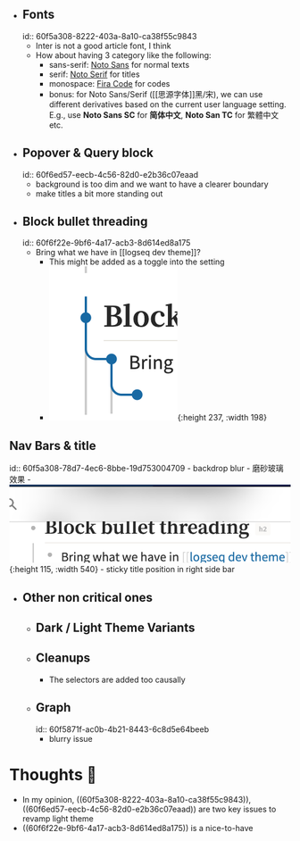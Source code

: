 - ## Fonts
  id:: 60f5a308-8222-403a-8a10-ca38f55c9843
	- Inter is not a good article font, I think
	- How about having 3 category like the following:
		- sans-serif: [Noto Sans](https://fonts.google.com/specimen/Noto+Sans) for normal texts
		- serif: [Noto Serif](https://fonts.google.com/specimen/Noto+Serif) for titles
		- monospace: [Fira Code](https://fonts.google.com/specimen/Fira+Code?query=fira+code) for codes
		- bonus: for Noto Sans/Serif ([[思源字体]]黑/宋), we can use different derivatives based on the current user language setting. E.g., use **Noto Sans SC** for **简体中文**,  **Noto San TC** for 繁體中文 etc.
- ## Popover & Query block
  id:: 60f6ed57-eecb-4c56-82d0-e2b36c07eaad
	- background is too dim and we want to have a clearer boundary
	- make titles a bit more standing out
- ## Block bullet threading
  id:: 60f6f22e-9bf6-4a17-acb3-8d614ed8a175
	- Bring what we have in [[logseq dev theme]]?
		- This might be added as a toggle into the setting
		- ![image.png](../assets/image_1626796687548_0.png){:height 237, :width 198}
## Nav Bars & title
id:: 60f5a308-78d7-4ec6-8bbe-19d753004709
	- backdrop blur - 磨砂玻璃效果
		- ![image.png](../assets/image_1626797105587_0.png){:height 115, :width 540}
	- sticky title position in right side bar
- ## Other non critical ones
	- ## Dark / Light Theme Variants
	- ## Cleanups
		- The selectors are added too causally
	- ## Graph
	  id:: 60f5871f-ac0b-4b21-8443-6c8d5e64beeb
		- blurry issue
# Thoughts 💭
- In my opinion, ((60f5a308-8222-403a-8a10-ca38f55c9843)), ((60f6ed57-eecb-4c56-82d0-e2b36c07eaad)) are two key issues to revamp light theme
- ((60f6f22e-9bf6-4a17-acb3-8d614ed8a175)) is a nice-to-have